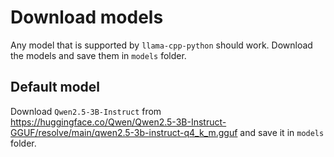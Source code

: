 # Download models

Any model that is supported by `llama-cpp-python` should work.
Download the models and save them in `models` folder.

## Default model

Download `Qwen2.5-3B-Instruct` from https://huggingface.co/Qwen/Qwen2.5-3B-Instruct-GGUF/resolve/main/qwen2.5-3b-instruct-q4_k_m.gguf
and save it in `models` folder.
